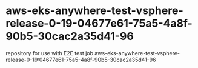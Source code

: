 # aws-eks-anywhere-test-vsphere-release-0-19-04677e61-75a5-4a8f-90b5-30cac2a35d41-96
repository for use with E2E test job aws-eks-anywhere-test-vsphere-release-0-19:04677e61-75a5-4a8f-90b5-30cac2a35d41-96
